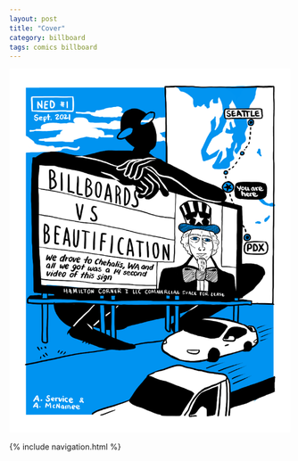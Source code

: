 ```yaml
---
layout: post
title: "Cover"
category: billboard
tags: comics billboard
---
```


![Cover](/assets/billboardzine/0.png)

{% include navigation.html %}
